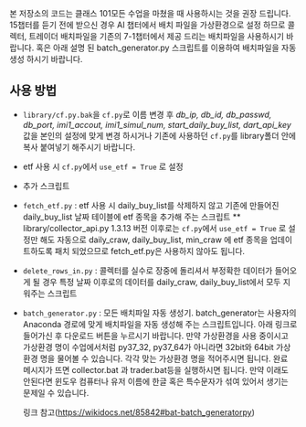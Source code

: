 본 저장소의 코드는 클래스 101모든 수업을 마쳤을 때 사용하시는 것을 권장 드립니다. 
15챕터를 듣기 전에 받으신 경우 AI 챕터에서 배치 파일을 가상환경으로 설정 하므로 콜렉터, 트레이더 배치파일을 기존의 7-1챕터에서 제공 드리는 배치파일을 사용하시기 바랍니다.
혹은 아래 설명 된 batch_generator.py 스크립트를 이용하여 배치파일을 자동 생성 하시기 바랍니다. 
## 사용 방법

- `library/cf.py.bak`을 `cf.py`로 이름 변경 후 *db_ip, db_id, db_passwd, db_port, imi1_accout, imi1_simul_num, start_daily_buy_list, dart_api_key* 값을 본인의 설정에 맞게 변경 하시거나
기존에 사용하던 `cf.py`를 library폴더 안에 복사 붙여넣기 해주시기 바랍니다.

- etf 사용 시
 `cf.py`에서 `use_etf = True` 로 설정

- 추가 스크립트
 - `fetch_etf.py` :  etf 사용 시 daily_buy_list를 삭제하지 않고 기존에 만들어진 daily_buy_list 날짜 테이블에 etf 종목을 추가해 주는 스크립트
         ** library/collector_api.py 1.3.13 버전 이후로는 `cf.py`에서 `use_etf = True` 로 설정만 해도 자동으로
         daily_craw, daily_buy_list, min_craw 에 etf 종목을 업데이트하도록 패치 되었으므로 fetch_etf.py은 사용하지 않아도 됩니다.

 - `delete_rows_in.py` : 콜렉터를 실수로 장중에 돌리셔서 부정확한 데이터가 들어오게 될 경우 특정 날짜 이후로의 데이터를 daily_craw, daily_buy_list에서 모두 지워주는 스크립트

 - `batch_generator.py` :  모든 배치파일 자동 생성기.
         batch_generator는 사용자의 Anaconda 경로에 맞게 배치파일을 자동 생성해 주는 스크립트입니다. 아래 링크로 들어가신 후 다운로드 버튼을 누르시기 바랍니다.
         만약 가상환경을 사용 중이시고 가상환경 명이 수업에서처럼 py37_32, py37_64가 아니라면 32bit와 64bit 가상환경 명을 물어볼 수 있습니다. 각각 맞는 가상환경 명을 적어주시면 됩니다.
         완료 메시지가 뜨면 collector.bat 과 trader.bat등을 실행하시면 됩니다.
         만약 이래도 안된다면 윈도우 컴퓨터나 유저 이름에 한글 혹은 특수문자가 섞여 있어서 생기는 문제일 수 있습니다.

    링크 참고(https://wikidocs.net/85842#bat-batch_generatorpy)